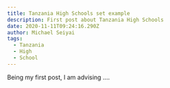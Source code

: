 ```yaml
---
title: Tanzania High Schools set example
description: First post about Tanzania High Schools
date: 2020-11-11T09:24:16.290Z
author: Michael Seiyai
tags:
  - Tanzania
  - High
  - School
---
```

Being my first post, I am advising ....